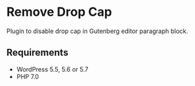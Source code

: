 # Remove Drop Cap

Plugin to disable drop cap in Gutenberg editor paragraph block.

## Requirements

* WordPress 5.5, 5.6 or 5.7
* PHP 7.0
